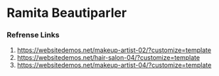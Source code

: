 # Ramita Beautiparler

### Refrense Links

1. https://websitedemos.net/makeup-artist-02/?customize=template
2. https://websitedemos.net/hair-salon-04/?customize=template
3. https://websitedemos.net/makeup-artist-04/?customize=template
